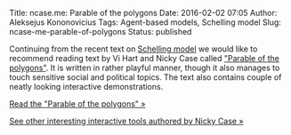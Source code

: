 Title: ncase.me: Parable of the polygons
Date: 2016-02-02 07:05
Author: Aleksejus Kononovicius
Tags: Agent-based models, Schelling model
Slug: ncase-me-parable-of-polygons
Status: published

Continuing from the recent text on [Schelling
model]({filename}/articles/2015/schellings-segregation-model.md) we
would like to recommend reading text by Vi Hart and Nicky Case called
["Parable of the polygons"](https://ncase.me/polygons/). It is written in
rather playful manner, though it also manages to touch sensitive social
and political topics. The text also contains couple of neatly looking
interactive demonstrations.

[Read the "Parable of the polygons" &raquo;](https://ncase.me/polygons/)

[See other interesting interactive tools authored by Nicky Case
&raquo;](https://ncase.me)
